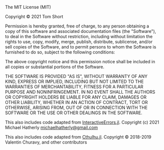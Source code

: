 The MIT License (MIT)

Copyright &copy; 2021 Tom Short

Permission is hereby granted, free of charge, to any person obtaining a copy
of this software and associated documentation files (the "Software"), to deal
in the Software without restriction, including without limitation the rights
to use, copy, modify, merge, publish, distribute, sublicense, and/or sell
copies of the Software, and to permit persons to whom the Software is
furnished to do so, subject to the following conditions:

The above copyright notice and this permission notice shall be included in
all copies or substantial portions of the Software.

THE SOFTWARE IS PROVIDED "AS IS", WITHOUT WARRANTY OF ANY KIND, EXPRESS OR
IMPLIED, INCLUDING BUT NOT LIMITED TO THE WARRANTIES OF MERCHANTABILITY,
FITNESS FOR A PARTICULAR PURPOSE AND NONINFRINGEMENT. IN NO EVENT SHALL THE
AUTHORS OR COPYRIGHT HOLDERS BE LIABLE FOR ANY CLAIM, DAMAGES OR OTHER
LIABILITY, WHETHER IN AN ACTION OF CONTRACT, TORT OR OTHERWISE, ARISING FROM,
OUT OF OR IN CONNECTION WITH THE SOFTWARE OR THE USE OR OTHER DEALINGS IN
THE SOFTWARE.

This also includes code adapted from [InteractiveErrors.jl](https://github.com/MichaelHatherly/InteractiveErrors.jl/blob/master/LICENSE).
Copyright (c) 2021 Michael Hatherly <michaelhatherly@gmail.com>

This also includes code adapted from [Cthulhu.jl](https://github.com/JuliaDebug/Cthulhu.jl/blob/master/LICENSE.md).
Copyright © 2018-2019 Valentin Churavy, and other contributors

